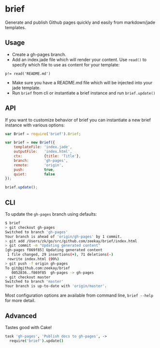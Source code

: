# brief
Generate and publish Github pages quickly and easily from markdown/jade
templates.

## Usage
- Create a gh-pages branch.
- Add an index.jade file which will render your content. Use `read()` to specify which file to use as content for your template:

```jade
p!= read('README.md')
```

- Make sure you have a README.md file which will be injected into your jade template.
- Run `brief` from cli or instantiate a brief instance and run `brief.update()`

## API
If you want to customize behavior of brief you can instantiate a new brief
instance with various options:

```javascript
var Brief = require('brief').Brief;

var brief = new Brief({
    templateFile: 'index.jade',
    outputFile:   'index.html',
    ctx:          {title: 'Title'},
    branch:       'gh-pages',
    remote:       'origin',
    push:         true,
    quiet:        false
});

brief.update();
```

## CLI
To update the `gh-pages` branch using defaults:

```bash
$ brief
> git checkout gh-pages
Switched to branch 'gh-pages'
Your branch is ahead of 'origin/gh-pages' by 1 commit.
> git add /Users/zk/go/src/github.com/zeekay/brief/index.html
> git commit -m "Updating generated content"
[gh-pages f869f85] Updating generated content
 1 file changed, 29 insertions(+), 71 deletions(-)
 rewrite index.html (99%)
> git push -f origin gh-pages
To git@github.com:zeekay/brief
   0052836..f869f85  gh-pages -> gh-pages
> git checkout master
Switched to branch 'master'
Your branch is up-to-date with 'origin/master'.
```

Most configuration options are available from command line, `brief --help` for
more detail.

## Advanced
Tastes good with Cake!

```coffeescript
task 'gh-pages', 'Publish docs to gh-pages', ->
  require('brief').update()
```
